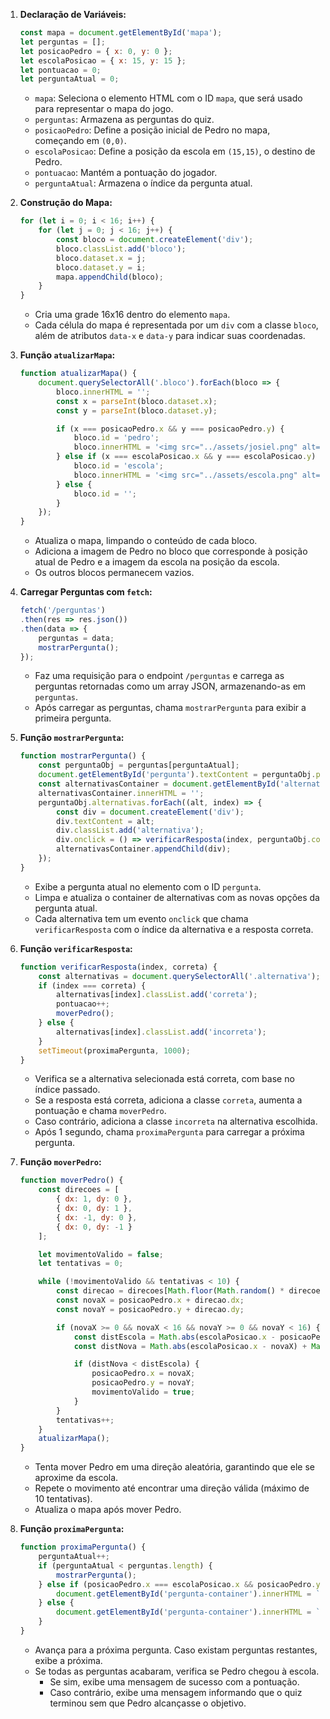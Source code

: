 1. **Declaração de Variáveis:**

    ```javascript
    const mapa = document.getElementById('mapa');
    let perguntas = [];
    let posicaoPedro = { x: 0, y: 0 };
    let escolaPosicao = { x: 15, y: 15 };
    let pontuacao = 0;
    let perguntaAtual = 0;
    ```
    - `mapa`: Seleciona o elemento HTML com o ID `mapa`, que será usado para representar o mapa do jogo.
    - `perguntas`: Armazena as perguntas do quiz.
    - `posicaoPedro`: Define a posição inicial de Pedro no mapa, começando em `(0,0)`.
    - `escolaPosicao`: Define a posição da escola em `(15,15)`, o destino de Pedro.
    - `pontuacao`: Mantém a pontuação do jogador.
    - `perguntaAtual`: Armazena o índice da pergunta atual.

2. **Construção do Mapa:**

    ```javascript
    for (let i = 0; i < 16; i++) {
        for (let j = 0; j < 16; j++) {
            const bloco = document.createElement('div');
            bloco.classList.add('bloco');
            bloco.dataset.x = j;
            bloco.dataset.y = i;
            mapa.appendChild(bloco);
        }
    }
    ```
    - Cria uma grade 16x16 dentro do elemento `mapa`.
    - Cada célula do mapa é representada por um `div` com a classe `bloco`, além de atributos `data-x` e `data-y` para indicar suas coordenadas.

3. **Função `atualizarMapa`:**

    ```javascript
    function atualizarMapa() {
        document.querySelectorAll('.bloco').forEach(bloco => {
            bloco.innerHTML = '';
            const x = parseInt(bloco.dataset.x);
            const y = parseInt(bloco.dataset.y);

            if (x === posicaoPedro.x && y === posicaoPedro.y) {
                bloco.id = 'pedro';
                bloco.innerHTML = '<img src="../assets/josiel.png" alt="Pedro">';
            } else if (x === escolaPosicao.x && y === escolaPosicao.y) {
                bloco.id = 'escola';
                bloco.innerHTML = '<img src="../assets/escola.png" alt="Escola">';
            } else {
                bloco.id = '';
            }
        });
    }
    ```
    - Atualiza o mapa, limpando o conteúdo de cada bloco.
    - Adiciona a imagem de Pedro no bloco que corresponde à posição atual de Pedro e a imagem da escola na posição da escola.
    - Os outros blocos permanecem vazios.

4. **Carregar Perguntas com `fetch`:**

    ```javascript
    fetch('/perguntas')
    .then(res => res.json())
    .then(data => {
        perguntas = data;
        mostrarPergunta();
    });
    ```
    - Faz uma requisição para o endpoint `/perguntas` e carrega as perguntas retornadas como um array JSON, armazenando-as em `perguntas`.
    - Após carregar as perguntas, chama `mostrarPergunta` para exibir a primeira pergunta.

5. **Função `mostrarPergunta`:**

    ```javascript
    function mostrarPergunta() {
        const perguntaObj = perguntas[perguntaAtual];
        document.getElementById('pergunta').textContent = perguntaObj.pergunta;
        const alternativasContainer = document.getElementById('alternativas');
        alternativasContainer.innerHTML = '';
        perguntaObj.alternativas.forEach((alt, index) => {
            const div = document.createElement('div');
            div.textContent = alt;
            div.classList.add('alternativa');
            div.onclick = () => verificarResposta(index, perguntaObj.correta);
            alternativasContainer.appendChild(div);
        });
    }
    ```
    - Exibe a pergunta atual no elemento com o ID `pergunta`.
    - Limpa e atualiza o container de alternativas com as novas opções da pergunta atual.
    - Cada alternativa tem um evento `onclick` que chama `verificarResposta` com o índice da alternativa e a resposta correta.

6. **Função `verificarResposta`:**

    ```javascript
    function verificarResposta(index, correta) {
        const alternativas = document.querySelectorAll('.alternativa');
        if (index === correta) {
            alternativas[index].classList.add('correta');
            pontuacao++;
            moverPedro();
        } else {
            alternativas[index].classList.add('incorreta');
        }
        setTimeout(proximaPergunta, 1000);
    }
    ```
    - Verifica se a alternativa selecionada está correta, com base no índice passado.
    - Se a resposta está correta, adiciona a classe `correta`, aumenta a pontuação e chama `moverPedro`.
    - Caso contrário, adiciona a classe `incorreta` na alternativa escolhida.
    - Após 1 segundo, chama `proximaPergunta` para carregar a próxima pergunta.

7. **Função `moverPedro`:**

    ```javascript
    function moverPedro() {
        const direcoes = [
            { dx: 1, dy: 0 },
            { dx: 0, dy: 1 },
            { dx: -1, dy: 0 },
            { dx: 0, dy: -1 }
        ];

        let movimentoValido = false;
        let tentativas = 0;

        while (!movimentoValido && tentativas < 10) {
            const direcao = direcoes[Math.floor(Math.random() * direcoes.length)];
            const novaX = posicaoPedro.x + direcao.dx;
            const novaY = posicaoPedro.y + direcao.dy;

            if (novaX >= 0 && novaX < 16 && novaY >= 0 && novaY < 16) {
                const distEscola = Math.abs(escolaPosicao.x - posicaoPedro.x) + Math.abs(escolaPosicao.y - posicaoPedro.y);
                const distNova = Math.abs(escolaPosicao.x - novaX) + Math.abs(escolaPosicao.y - novaY);

                if (distNova < distEscola) {
                    posicaoPedro.x = novaX;
                    posicaoPedro.y = novaY;
                    movimentoValido = true;
                }
            }
            tentativas++;
        }
        atualizarMapa();
    }
    ```
    - Tenta mover Pedro em uma direção aleatória, garantindo que ele se aproxime da escola.
    - Repete o movimento até encontrar uma direção válida (máximo de 10 tentativas).
    - Atualiza o mapa após mover Pedro.

8. **Função `proximaPergunta`:**

    ```javascript
    function proximaPergunta() {
        perguntaAtual++;
        if (perguntaAtual < perguntas.length) {
            mostrarPergunta();
        } else if (posicaoPedro.x === escolaPosicao.x && posicaoPedro.y === escolaPosicao.y) {
            document.getElementById('pergunta-container').innerHTML = `<p>Parabéns! Josiel chegou à escola com uma pontuação de ${pontuacao}!</p>`;
        } else {
            document.getElementById('pergunta-container').innerHTML = `<p>Fim do quiz! Josiel não conseguiu chegar à escola. Pontuação: ${pontuacao}</p>`;
        }
    }
    ```
    - Avança para a próxima pergunta. Caso existam perguntas restantes, exibe a próxima.
    - Se todas as perguntas acabaram, verifica se Pedro chegou à escola.
        - Se sim, exibe uma mensagem de sucesso com a pontuação.
        - Caso contrário, exibe uma mensagem informando que o quiz terminou sem que Pedro alcançasse o objetivo.
